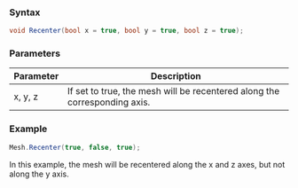 ### Syntax

```csharp
void Recenter(bool x = true, bool y = true, bool z = true);
```

### Parameters

| Parameter | Description |
|---|---|
| x, y, z | If set to true, the mesh will be recentered along the corresponding axis. |

### Example

```csharp
Mesh.Recenter(true, false, true);
```

In this example, the mesh will be recentered along the x and z axes, but not along the y axis.